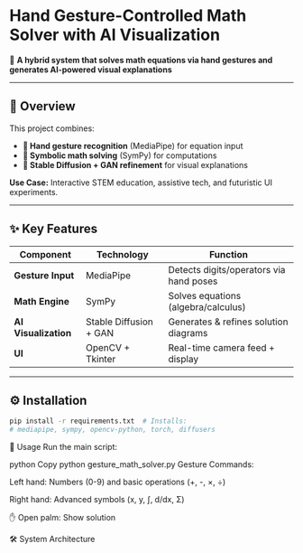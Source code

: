 # Hand Gesture-Controlled Math Solver with AI Visualization

🚀 **A hybrid system that solves math equations via hand gestures and generates AI-powered visual explanations**

---

## 📌 Overview
This project combines:
- **👋 Hand gesture recognition** (MediaPipe) for equation input
- **🧮 Symbolic math solving** (SymPy) for computations
- **🎨 Stable Diffusion + GAN refinement** for visual explanations

**Use Case:** Interactive STEM education, assistive tech, and futuristic UI experiments.

---

## ✨ Key Features
| Component | Technology | Function |
|-----------|------------|----------|
| **Gesture Input** | MediaPipe | Detects digits/operators via hand poses |
| **Math Engine** | SymPy | Solves equations (algebra/calculus) |
| **AI Visualization** | Stable Diffusion + GAN | Generates & refines solution diagrams |
| **UI** | OpenCV + Tkinter | Real-time camera feed + display |

---

## ⚙️ Installation
```bash
pip install -r requirements.txt  # Installs:
# mediapipe, sympy, opencv-python, torch, diffusers
```

🚀 Usage
Run the main script:

python
Copy
python gesture_math_solver.py
Gesture Commands:

Left hand: Numbers (0-9) and basic operations (+, -, ×, ÷)

Right hand: Advanced symbols (x, y, ∫, d/dx, Σ)

✋ Open palm: Show solution

🛠️ System Architecture
